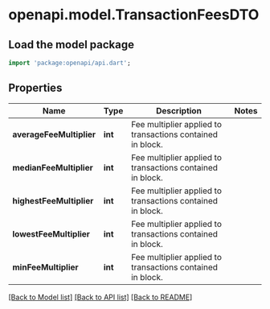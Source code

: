 # openapi.model.TransactionFeesDTO

## Load the model package
```dart
import 'package:openapi/api.dart';
```

## Properties
Name | Type | Description | Notes
------------ | ------------- | ------------- | -------------
**averageFeeMultiplier** | **int** | Fee multiplier applied to transactions contained in block. | 
**medianFeeMultiplier** | **int** | Fee multiplier applied to transactions contained in block. | 
**highestFeeMultiplier** | **int** | Fee multiplier applied to transactions contained in block. | 
**lowestFeeMultiplier** | **int** | Fee multiplier applied to transactions contained in block. | 
**minFeeMultiplier** | **int** | Fee multiplier applied to transactions contained in block. | 

[[Back to Model list]](../README.md#documentation-for-models) [[Back to API list]](../README.md#documentation-for-api-endpoints) [[Back to README]](../README.md)


